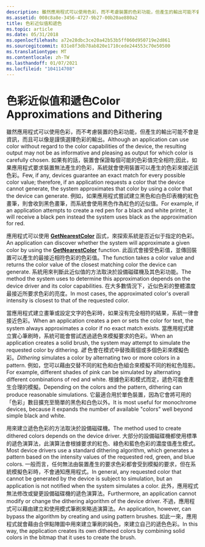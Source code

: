 ```yaml
---
description: 雖然應用程式可以使用色彩，而不考慮裝置的色彩功能，但產生的輸出可能不會是資訊，而且可以像是謹慎選擇色彩的輸出。
ms.assetid: 008c8a8e-3456-4727-9b27-00b20ae880a2
title: 色彩近似值和遞色
ms.topic: article
ms.date: 05/31/2018
ms.openlocfilehash: a72e28dbc3ce20a42b53b5ff060d950719e2d861
ms.sourcegitcommit: 831e8f3db78ab820e1710cede244553c70e50500
ms.translationtype: MT
ms.contentlocale: zh-TW
ms.lasthandoff: 01/07/2021
ms.locfileid: "104114708"
---
```

# <a name="color-approximations-and-dithering"></a><span data-ttu-id="36f45-103">色彩近似值和遞色</span><span class="sxs-lookup"><span data-stu-id="36f45-103">Color Approximations and Dithering</span></span>

<span data-ttu-id="36f45-104">雖然應用程式可以使用色彩，而不考慮裝置的色彩功能，但產生的輸出可能不會是資訊，而且可以像是謹慎選擇色彩的輸出。</span><span class="sxs-lookup"><span data-stu-id="36f45-104">Although an application can use color without regard to the color capabilities of the device, the resulting output may not be as informative and pleasing as output for which color is carefully chosen.</span></span> <span data-ttu-id="36f45-105">如果有的話，裝置會保證每個可能的色彩值完全相符;因此，如果應用程式要求裝置無法產生的色彩，系統就會使用裝置可以產生的色彩來接近該色彩。</span><span class="sxs-lookup"><span data-stu-id="36f45-105">Few, if any, devices guarantee an exact match for every possible color value; therefore, if an application requests a color that the device cannot generate, the system approximates that color by using a color that the device can generate.</span></span> <span data-ttu-id="36f45-106">例如，如果應用程式嘗試建立黑色和白色印表機的紅色畫筆，則會收到黑色畫筆，而系統會使用黑色作為紅色的近似值。</span><span class="sxs-lookup"><span data-stu-id="36f45-106">For example, if an application attempts to create a red pen for a black and white printer, it will receive a black pen instead the system uses black as the approximation for red.</span></span>

<span data-ttu-id="36f45-107">應用程式可以使用 [**GetNearestColor**](/windows/desktop/api/Wingdi/nf-wingdi-getnearestcolor) 函式，來探索系統是否近似于指定的色彩。</span><span class="sxs-lookup"><span data-stu-id="36f45-107">An application can discover whether the system will approximate a given color by using the [**GetNearestColor**](/windows/desktop/api/Wingdi/nf-wingdi-getnearestcolor) function.</span></span> <span data-ttu-id="36f45-108">此函式會接受色彩值，並傳回裝置可以產生的最接近相符色彩的色彩值。</span><span class="sxs-lookup"><span data-stu-id="36f45-108">The function takes a color value and returns the color value of the closest matching color the device can generate.</span></span> <span data-ttu-id="36f45-109">系統用來判斷此近似值的方法取決於設備磁碟機及其色彩功能。</span><span class="sxs-lookup"><span data-stu-id="36f45-109">The method the system uses to determine this approximation depends on the device driver and its color capabilities.</span></span> <span data-ttu-id="36f45-110">在大多數情況下，近似色彩的整體濃度最接近所要求色彩的亮度。</span><span class="sxs-lookup"><span data-stu-id="36f45-110">In most cases, the approximated color's overall intensity is closest to that of the requested color.</span></span>

<span data-ttu-id="36f45-111">當應用程式建立畫筆或設定文字的色彩時，如果沒有完全相符的結果，系統一律會接近色彩。</span><span class="sxs-lookup"><span data-stu-id="36f45-111">When an application creates a pen or sets the color for text, the system always approximates a color if no exact match exists.</span></span> <span data-ttu-id="36f45-112">當應用程式建立實心筆刷時，系統可能會嘗試透過遞色來模擬要求的色彩。</span><span class="sxs-lookup"><span data-stu-id="36f45-112">When an application creates a solid brush, the system may attempt to simulate the requested color by dithering.</span></span> <span data-ttu-id="36f45-113">*遞* 色會在模式中替換兩個或多個色彩來模擬色彩。</span><span class="sxs-lookup"><span data-stu-id="36f45-113">*Dithering* simulates a color by alternating two or more colors in a pattern.</span></span> <span data-ttu-id="36f45-114">例如，您可以藉由交替不同的紅色和白色組合來模擬不同的粉紅色陰影。</span><span class="sxs-lookup"><span data-stu-id="36f45-114">For example, different shades of pink can be simulated by alternating different combinations of red and white.</span></span> <span data-ttu-id="36f45-115">根據色彩和模式而定，遞色可能會產生合理的模擬。</span><span class="sxs-lookup"><span data-stu-id="36f45-115">Depending on the colors and the pattern, dithering can produce reasonable simulations.</span></span> <span data-ttu-id="36f45-116">它最適合用於單色裝置，因為它會將可用的「色彩」數目擴充至簡單的黑色和白色以外。</span><span class="sxs-lookup"><span data-stu-id="36f45-116">It is most useful for monochrome devices, because it expands the number of available "colors" well beyond simple black and white.</span></span>

<span data-ttu-id="36f45-117">用來建立遞色色彩的方法取決於設備磁碟機。</span><span class="sxs-lookup"><span data-stu-id="36f45-117">The method used to create dithered colors depends on the device driver.</span></span> <span data-ttu-id="36f45-118">大部分的設備磁碟機都使用標準的遞色演算法，此演算法會根據要求的紅色、綠色和藍色色彩的濃度值產生模式。</span><span class="sxs-lookup"><span data-stu-id="36f45-118">Most device drivers use a standard dithering algorithm, which generates a pattern based on the intensity values of the requested red, green, and blue colors.</span></span> <span data-ttu-id="36f45-119">一般而言，任何無法由裝置產生的要求色彩都會受到模擬的要求，但在系統模擬色彩時，不會通知應用程式。</span><span class="sxs-lookup"><span data-stu-id="36f45-119">In general, any requested color that cannot be generated by the device is subject to simulation, but an application is not notified when the system simulates a color.</span></span> <span data-ttu-id="36f45-120">此外，應用程式無法修改或變更設備磁碟機的遞色演算法。</span><span class="sxs-lookup"><span data-stu-id="36f45-120">Furthermore, an application cannot modify or change the dithering algorithm of the device driver.</span></span> <span data-ttu-id="36f45-121">不過，應用程式可以藉由建立和使用模式筆刷來略過演算法。</span><span class="sxs-lookup"><span data-stu-id="36f45-121">An application, however, can bypass the algorithm by creating and using pattern brushes.</span></span> <span data-ttu-id="36f45-122">如此一來，應用程式就會藉由合併點陣圖中用來建立筆刷的純色，來建立自己的遞色色彩。</span><span class="sxs-lookup"><span data-stu-id="36f45-122">In this way, the application creates its own dithered colors by combining solid colors in the bitmap that it uses to create the brush.</span></span>

 

 



